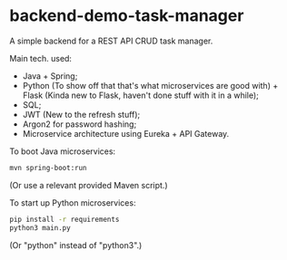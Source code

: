 # backend-demo-task-manager

A simple backend for a REST API CRUD task manager.

Main tech. used:

- Java + Spring;
- Python (To show off that that's what microservices are good with) + Flask (Kinda new to Flask, haven't done stuff with it in a while);
- SQL;
- JWT (New to the refresh stuff);
- Argon2 for password hashing;
- Microservice architecture using Eureka + API Gateway.

To boot Java microservices: 
```bash
mvn spring-boot:run
```
(Or use a relevant provided Maven script.)

To start up Python microservices:
```bash
pip install -r requirements
python3 main.py
```
(Or "python" instead of "python3".)

